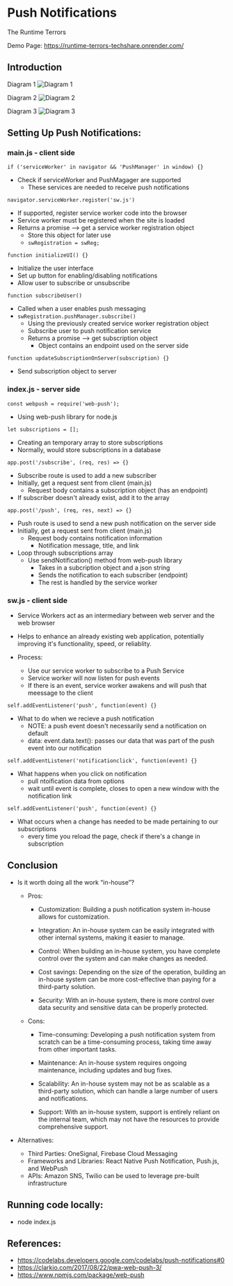 # Push Notifications 

The Runtime Terrors

Demo Page: https://runtime-terrors-techshare.onrender.com/


## Introduction 

Diagram 1
![Diagram 1](diagrams/diagram1.png)

Diagram 2
![Diagram 2](diagrams/diagram2.png)

Diagram 3
![Diagram 3](diagrams/diagram3.png)


## Setting Up Push Notifications:

### main.js - client side

```if ('serviceWorker' in navigator && 'PushManager' in window) {}```
- Check if serviceWorker and PushMagager are supported
    - These services are needed to receive push notifications

```navigator.serviceWorker.register('sw.js')```
- If supported, register service worker code into the browser
- Service worker must be registered when the site is loaded
- Returns a promise --> get a service worker registration object 
    -  Store this object for later use
    - ```swRegistration = swReg;```

```function initializeUI() {}```
- Initialize the user interface
- Set up button for enabling/disabling notifications
- Allow user to subscribe or unsubscribe

```function subscribeUser()```
- Called when a user enables push messaging
-  ```swRegistration.pushManager.subscribe()```
    - Using the previously created service worker registration object
    - Subscribe user to push notification service
    - Returns a promise --> get subscription object
        - Object contains an endpoint used on the server side

```function updateSubscriptionOnServer(subscription) {}```
- Send subscription object to server


### index.js - server side

```const webpush = require('web-push');```
- Using web-push library for node.js

```let subscriptions = [];```
- Creating an temporary array to store subscriptions
- Normally, would store subscriptions in a database

```app.post('/subscribe', (req, res) => {}```
- Subscribe route is used to add a new subscriber
- Initially, get a request sent from client (main.js)
    - Request body contains a subscription object (has an endpoint)
- If subscriber doesn't already exist, add it to the array

```app.post('/push', (req, res, next) => {}```
- Push route is used to send a new push notification on the server side
- Initially, get a request sent from client (main.js)
    - Request body contains notification information
        - Notification message, title, and link
- Loop through subscriptions array
    - Use sendNotification() method from web-push library
        - Takes in a subcription object and a json string
        - Sends the notification to each subscriber (endpoint)
        - The rest is handled by the service worker


### sw.js - client side
- Service Workers act as an intermediary between web server and the web browser 
- Helps to enhance an already existing web application, potentially improving it's functionality, speed, or reliablity. 

- Process: 
    - Use our service worker to subscribe to a Push Service
    - Service worker will now listen for push events
    - If there is an event, service worker awakens and will push that meessage to the client
    
```self.addEventListener('push', function(event) {}```
- What to do when we recieve a push notification
    - NOTE: a push event doesn't necessarily send a notification on default
    - data: event.data.text(): passes our data that was part of the push event into our notification            
    
```self.addEventListener('notificationclick', function(event) {}```
- What happens when you click on notification
    - pull ntoification data from options 
    - wait until event is complete, closes to open a new window with the notification link


```self.addEventListener('push', function(event) {}```
- What occurs when a change has needed to be made pertaining to our subscriptions 
    - every time you reload the page, check if there's a change in subscription
    

## Conclusion
- Is it worth doing all the work “in-house”? 
    - Pros:
        - Customization: Building a push notification system in-house allows for customization.

        - Integration: An in-house system can be easily integrated with other internal systems, making it easier to manage.

        - Control: When building an in-house system, you have complete control over the system and can make changes as needed.

        - Cost savings: Depending on the size of the operation, building an in-house system can be more cost-effective than paying for a third-party solution.

        - Security: With an in-house system, there is more control over data security and sensitive data can be properly protected.

    - Cons:
        - Time-consuming: Developing a push notification system from scratch can be a time-consuming process, taking time away from other important tasks.

        - Maintenance: An in-house system requires ongoing maintenance, including updates and bug fixes.

        - Scalability: An in-house system may not be as scalable as a third-party solution, which can handle a large number of users and notifications.

        - Support: With an in-house system, support is entirely reliant on the internal team, which may not have the resources to provide comprehensive support.

- Alternatives:
    - Third Parties: OneSignal, Firebase Cloud Messaging
    - Frameworks and Libraries: React Native Push Notification, Push.js, and WebPush
    - APIs: Amazon SNS, Twilio can be used to leverage pre-built infrastructure




## Running code locally:
- node index.js

## References:
- https://codelabs.developers.google.com/codelabs/push-notifications#0
- https://clarkio.com/2017/08/22/pwa-web-push-3/
- https://www.npmjs.com/package/web-push
